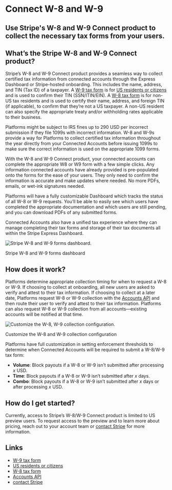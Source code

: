 # Connect W-8 and W-9

## Use Stripe's W-8 and W-9 Connect product to collect the necessary tax forms from your users.

## What’s the Stripe W-8 and W-9 Connect product?

Stripe’s W-8 and W-9 Connect product provides a seamless way to collect
certified tax information from connected accounts through the Express Dashboard
or Stripe-hosted onboarding. This includes the name, address, and TIN (Tax ID)
of a taxpayer. A [W-9 tax form](https://www.irs.gov/pub/irs-pdf/fw9.pdf) is for
[US residents or
citizens](https://www.irs.gov/individuals/international-taxpayers/classification-of-taxpayers-for-us-tax-purposes)
and is used to confirm their TIN (SSN/ITIN/EIN). A [W-8 tax
form](https://www.irs.gov/pub/irs-pdf/fw8ben.pdf) is for non-US tax residents
and is used to certify their name, address, and foreign TIN (if applicable), to
confirm that they’re not a US taxpayer. A non-US resident can also specify the
appropriate treaty and/or withholding rates applicable to their business.

Platforms might be subject to IRS fines up to 290 USD per incorrect submission
if they file 1099s with incorrect information. W-8 and W-9s provide a way for
Platforms to collect certified tax information throughout the year directly from
your Connected Accounts before issuing 1099s to make sure the correct
information is used on the appropriate 1099 forms.

With the W-8 and W-9 Connect product, your connected accounts can complete the
appropriate W8 or W9 form with a few simple clicks. Any information connected
accounts have already provided is pre-populated onto the forms for the ease of
your users. They only need to confirm the information is accurate and make
updates where needed. No more PDFs, emails, or wet-ink signatures needed.

Platforms will have a fully customizable Dashboard which tracks the status of
all W-8 or W-9 requests. You’ll be able to easily see which users have completed
the appropriate documentation and which users are still pending, and you can
download PDFs of any submitted forms.

Connected Accounts also have a unified tax experience where they can manage
completing their tax forms and storage of their tax documents all within the
Stripe Express Dashboard.

![Stripe W-8 and W-9 forms
dashboard.](https://b.stripecdn.com/docs-statics-srv/assets/w8-w9-dashboard.fca7e6602823d2420c3c1828b4bad753.svg)

Stripe W-8 and W-9 forms dashboard

## How does it work?

Platforms determine appropriate collection timing for when to request a W-8 or
W-9. If choosing to collect at onboarding, all new users are asked to verify and
attest to their tax information. If choosing to collect at a later date,
Platforms request W-8 or W-9 collection with the [Accounts
API](https://docs.stripe.com/api/connected_accounts) and then route their user
to verify and attest to their tax information. Platforms can also request W-8 or
W-9 collection from all accounts—existing accounts will be notified at that
time.

![Customize the W-8, W-9 collection
configuration.](https://b.stripecdn.com/docs-statics-srv/assets/w8-w9-platform-settings.470e604d117bbd4bac5cd400d59b0eb7.png)

Customize the W-8 and W-9 collection configuration

Platforms have full customization in setting enforcement thresholds to determine
when Connected Accounts will be required to submit a W-8/W-9 tax form:

- **Volume**: Block payouts if a W-8 or W-9 isn’t submitted after processing *x*
USD.
- **Time**: Block payouts if a W-8 or W-9 isn’t submitted after *x* days.
- **Combo**: Block payouts if a W-8 or W-9 isn’t submitted after *x* days or
after processing *x* USD.

## How do I get started?

Currently, access to Stripe’s W-8/W-9 Connect product is limited to US preview
users. To request access to the preview and to learn more about pricing, reach
out to your account team or [contact Stripe](https://stripe.com/contact/sales)
for more information.

## Links

- [W-9 tax form](https://www.irs.gov/pub/irs-pdf/fw9.pdf)
- [US residents or
citizens](https://www.irs.gov/individuals/international-taxpayers/classification-of-taxpayers-for-us-tax-purposes)
- [W-8 tax form](https://www.irs.gov/pub/irs-pdf/fw8ben.pdf)
- [Accounts API](https://docs.stripe.com/api/connected_accounts)
- [contact Stripe](https://stripe.com/contact/sales)